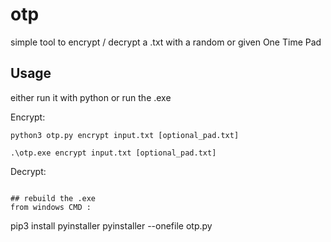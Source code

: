 # otp
simple tool to encrypt / decrypt a .txt with a random or given One Time Pad

## Usage
either run it with python or run the .exe

Encrypt: 
```
python3 otp.py encrypt input.txt [optional_pad.txt]
```
```
.\otp.exe encrypt input.txt [optional_pad.txt]
```
Decrypt:
```

## rebuild the .exe
from windows CMD :
```
pip3 install pyinstaller
pyinstaller --onefile otp.py
```
